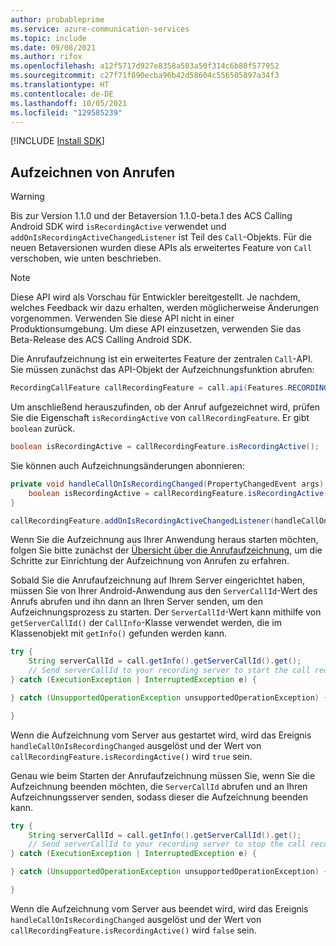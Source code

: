 ```yaml
---
author: probableprime
ms.service: azure-communication-services
ms.topic: include
ms.date: 09/08/2021
ms.author: rifox
ms.openlocfilehash: a12f5717d927e8358a503a50f314c6b80f577952
ms.sourcegitcommit: c27f71f890ecba96b42d58604c556505897a34f3
ms.translationtype: HT
ms.contentlocale: de-DE
ms.lasthandoff: 10/05/2021
ms.locfileid: "129585239"
---
```

[!INCLUDE [Install SDK](../install-sdk/install-sdk-android.md)]

## <a name="record-calls"></a>Aufzeichnen von Anrufen
> [!WARNING]
> Bis zur Version 1.1.0 und der Betaversion 1.1.0-beta.1 des ACS Calling Android SDK wird `isRecordingActive` verwendet und `addOnIsRecordingActiveChangedListener` ist Teil des `Call`-Objekts. Für die neuen Betaversionen wurden diese APIs als erweitertes Feature von `Call` verschoben, wie unten beschrieben.

> [!NOTE]
> Diese API wird als Vorschau für Entwickler bereitgestellt. Je nachdem, welches Feedback wir dazu erhalten, werden möglicherweise Änderungen vorgenommen. Verwenden Sie diese API nicht in einer Produktionsumgebung. Um diese API einzusetzen, verwenden Sie das Beta-Release des ACS Calling Android SDK.

Die Anrufaufzeichnung ist ein erweitertes Feature der zentralen `Call`-API. Sie müssen zunächst das API-Objekt der Aufzeichnungsfunktion abrufen:

```java
RecordingCallFeature callRecordingFeature = call.api(Features.RECORDING);
```

Um anschließend herauszufinden, ob der Anruf aufgezeichnet wird, prüfen Sie die Eigenschaft `isRecordingActive` von `callRecordingFeature`. Er gibt `boolean` zurück.

```java
boolean isRecordingActive = callRecordingFeature.isRecordingActive();
```

Sie können auch Aufzeichnungsänderungen abonnieren:

```java
private void handleCallOnIsRecordingChanged(PropertyChangedEvent args) {
    boolean isRecordingActive = callRecordingFeature.isRecordingActive();
}

callRecordingFeature.addOnIsRecordingActiveChangedListener(handleCallOnIsRecordingChanged);
```

Wenn Sie die Aufzeichnung aus Ihrer Anwendung heraus starten möchten, folgen Sie bitte zunächst der [Übersicht über die Anrufaufzeichnung](../../../../concepts/voice-video-calling/call-recording.md), um die Schritte zur Einrichtung der Aufzeichnung von Anrufen zu erfahren.

Sobald Sie die Anrufaufzeichnung auf Ihrem Server eingerichtet haben, müssen Sie von Ihrer Android-Anwendung aus den `ServerCallId`-Wert des Anrufs abrufen und ihn dann an Ihren Server senden, um den Aufzeichnungsprozess zu starten. Der `ServerCallId`-Wert kann mithilfe von `getServerCallId()` der `CallInfo`-Klasse verwendet werden, die im Klassenobjekt mit `getInfo()` gefunden werden kann.

```java
try {
    String serverCallId = call.getInfo().getServerCallId().get();
    // Send serverCallId to your recording server to start the call recording.
} catch (ExecutionException | InterruptedException e) {

} catch (UnsupportedOperationException unsupportedOperationException) {

}
```

Wenn die Aufzeichnung vom Server aus gestartet wird, wird das Ereignis `handleCallOnIsRecordingChanged` ausgelöst und der Wert von `callRecordingFeature.isRecordingActive()` wird `true` sein.

Genau wie beim Starten der Anrufaufzeichnung müssen Sie, wenn Sie die Aufzeichnung beenden möchten, die `ServerCallId` abrufen und an Ihren Aufzeichnungsserver senden, sodass dieser die Aufzeichnung beenden kann.

```java
try {
    String serverCallId = call.getInfo().getServerCallId().get();
    // Send serverCallId to your recording server to stop the call recording.
} catch (ExecutionException | InterruptedException e) {

} catch (UnsupportedOperationException unsupportedOperationException) {

}
```

Wenn die Aufzeichnung vom Server aus beendet wird, wird das Ereignis `handleCallOnIsRecordingChanged` ausgelöst und der Wert von `callRecordingFeature.isRecordingActive()` wird `false` sein.
